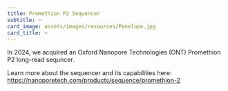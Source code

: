 ```yaml
---
title: Promethion P2 Sequencer
subtitle: ~
card_image: assets/images/resources/Penelope.jpg
card_title: ~
---
```


In 2024, we acquired an Oxford Nanopore Technologies (ONT) Promethion P2 long-read sequncer. 

Learn more about the sequencer and its capabilities here:
<https://nanoporetech.com/products/sequence/promethion-2>

